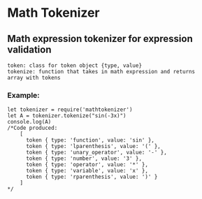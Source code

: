 # Math Tokenizer
## Math expression tokenizer for expression validation
	token: class for token object {type, value}
	tokenize: function that takes in math expression and returns 
	array with tokens 
### Example:
	let tokenizer = require('mathtokenizer')
	let A = tokenizer.tokenize("sin(-3x)")
	console.log(A)
	/*Code produced:
		[
		  token { type: 'function', value: 'sin' },
		  token { type: 'lparenthesis', value: '(' },
		  token { type: 'unary_operator', value: '-' },
		  token { type: 'number', value: '3' },
		  token { type: 'operator', value: '*' },
		  token { type: 'variable', value: 'x' },
		  token { type: 'rparenthesis', value: ')' }
		]
	*/